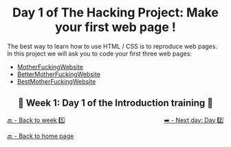 <h1 align="center">Day 1 of The Hacking Project: Make your first web page !</h1>

The best way to learn how to use HTML / CSS is to reproduce web pages.
In this project we will ask you to code your first three web pages:

  - [MotherFuckingWebsite](http://motherfuckingwebsite.com/)
  - [BetterMotherFuckingWebsite](http://bettermotherfuckingwebsite.com/)
  - [BestMotherFuckingWebsite](https://thebestmotherfucking.website/)

<h2 align="center">🎉 Week 1: Day 1 of the Introduction training 🎉</h2>


<a href="https://github.com/BenjaminCharmes/THP_Introduction/tree/main/Week_1/Day_2" target="_blank" style="float: right;">➡️ - Next day: Day 2️⃣</a>


[🔙 - Back to week 1️⃣](https://github.com/BenjaminCharmes/THP_Introduction/tree/main/Week_1)

[🔙 - Back to home page](https://github.com/BenjaminCharmes/THP_Introduction)
